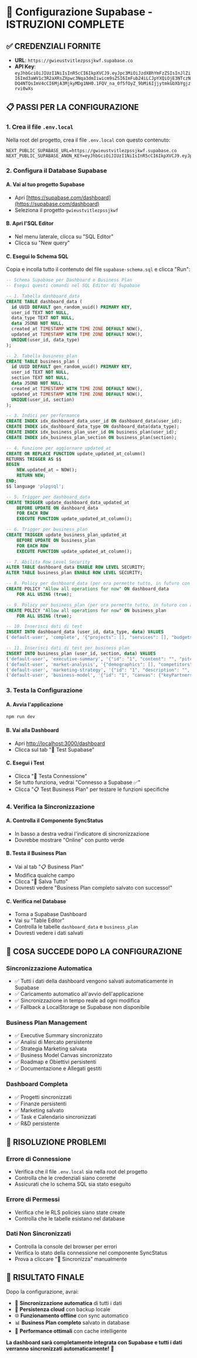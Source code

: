 # 🚀 Configurazione Supabase - ISTRUZIONI COMPLETE

## ✅ **CREDENZIALI FORNITE**
- **URL**: `https://gwieustvitlezpssjkwf.supabase.co`
- **API Key**: `eyJhbGciOiJIUzI1NiIsInR5cCI6IkpXVCJ9.eyJpc3MiOiJzdXBhYmFzZSIsInJlZiI6Imd3aWV1c3R2aXRsZXpwc3Nqa3dmIiwicm9sZSI6ImFub24iLCJpYXQiOjE3NTczNDQ4NTQsImV4cCI6MjA3MjkyMDg1NH0.1FQV_na_0f5fOyZ_9bMi6IjjytmkGbXbYgjzrvi0wXs`

## 📋 **PASSI PER LA CONFIGURAZIONE**

### 1. **Crea il file `.env.local`**
Nella root del progetto, crea il file `.env.local` con questo contenuto:

```env
NEXT_PUBLIC_SUPABASE_URL=https://gwieustvitlezpssjkwf.supabase.co
NEXT_PUBLIC_SUPABASE_ANON_KEY=eyJhbGciOiJIUzI1NiIsInR5cCI6IkpXVCJ9.eyJpc3MiOiJzdXBhYmFzZSIsInJlZiI6Imd3aWV1c3R2aXRsZXpwc3Nqa3dmIiwicm9sZSI6ImFub24iLCJpYXQiOjE3NTczNDQ4NTQsImV4cCI6MjA3MjkyMDg1NH0.1FQV_na_0f5fOyZ_9bMi6IjjytmkGbXbYgjzrvi0wXs
```

### 2. **Configura il Database Supabase**

#### A. Vai al tuo progetto Supabase
- Apri [https://supabase.com/dashboard](https://supabase.com/dashboard)
- Seleziona il progetto `gwieustvitlezpssjkwf`

#### B. Apri l'SQL Editor
- Nel menu laterale, clicca su "SQL Editor"
- Clicca su "New query"

#### C. Esegui lo Schema SQL
Copia e incolla tutto il contenuto del file `supabase-schema.sql` e clicca "Run":

```sql
-- Schema Supabase per Dashboard e Business Plan
-- Esegui questi comandi nel SQL Editor di Supabase

-- 1. Tabella dashboard_data
CREATE TABLE dashboard_data (
  id UUID DEFAULT gen_random_uuid() PRIMARY KEY,
  user_id TEXT NOT NULL,
  data_type TEXT NOT NULL,
  data JSONB NOT NULL,
  created_at TIMESTAMP WITH TIME ZONE DEFAULT NOW(),
  updated_at TIMESTAMP WITH TIME ZONE DEFAULT NOW(),
  UNIQUE(user_id, data_type)
);

-- 2. Tabella business_plan
CREATE TABLE business_plan (
  id UUID DEFAULT gen_random_uuid() PRIMARY KEY,
  user_id TEXT NOT NULL,
  section TEXT NOT NULL,
  data JSONB NOT NULL,
  created_at TIMESTAMP WITH TIME ZONE DEFAULT NOW(),
  updated_at TIMESTAMP WITH TIME ZONE DEFAULT NOW(),
  UNIQUE(user_id, section)
);

-- 3. Indici per performance
CREATE INDEX idx_dashboard_data_user_id ON dashboard_data(user_id);
CREATE INDEX idx_dashboard_data_type ON dashboard_data(data_type);
CREATE INDEX idx_business_plan_user_id ON business_plan(user_id);
CREATE INDEX idx_business_plan_section ON business_plan(section);

-- 4. Funzione per aggiornare updated_at
CREATE OR REPLACE FUNCTION update_updated_at_column()
RETURNS TRIGGER AS $$
BEGIN
    NEW.updated_at = NOW();
    RETURN NEW;
END;
$$ language 'plpgsql';

-- 5. Trigger per dashboard_data
CREATE TRIGGER update_dashboard_data_updated_at 
    BEFORE UPDATE ON dashboard_data 
    FOR EACH ROW 
    EXECUTE FUNCTION update_updated_at_column();

-- 6. Trigger per business_plan
CREATE TRIGGER update_business_plan_updated_at 
    BEFORE UPDATE ON business_plan 
    FOR EACH ROW 
    EXECUTE FUNCTION update_updated_at_column();

-- 7. Abilita Row Level Security
ALTER TABLE dashboard_data ENABLE ROW LEVEL SECURITY;
ALTER TABLE business_plan ENABLE ROW LEVEL SECURITY;

-- 8. Policy per dashboard_data (per ora permette tutto, in futuro con auth)
CREATE POLICY "Allow all operations for now" ON dashboard_data
    FOR ALL USING (true);

-- 9. Policy per business_plan (per ora permette tutto, in futuro con auth)
CREATE POLICY "Allow all operations for now" ON business_plan
    FOR ALL USING (true);

-- 10. Inserisci dati di test
INSERT INTO dashboard_data (user_id, data_type, data) VALUES 
('default-user', 'complete', '{"projects": [], "services": [], "budgets": [], "investments": [], "rdProjects": [], "campaigns": [], "leads": [], "tasks": [], "appointments": [], "weeklyPlans": [], "timeEntries": [], "websiteAnalytics": [], "conversions": [], "shopOrders": [], "contactRequests": []}');

-- 11. Inserisci dati di test per business plan
INSERT INTO business_plan (user_id, section, data) VALUES 
('default-user', 'executive-summary', '{"id": "1", "content": "", "pitch": "", "documents": []}'),
('default-user', 'market-analysis', '{"demographics": [], "competitors": [], "swot": {"strengths": [], "weaknesses": [], "opportunities": [], "threats": []}}'),
('default-user', 'marketing-strategy', '{"id": "1", "description": "", "timeline": [], "customerJourney": ""}'),
('default-user', 'business-model', '{"id": "1", "canvas": {"keyPartners": [], "keyActivities": [], "valuePropositions": [], "customerRelationships": [], "customerSegments": [], "keyResources": [], "channels": [], "costStructure": [], "revenueStreams": []}}');
```

### 3. **Testa la Configurazione**

#### A. Avvia l'applicazione
```bash
npm run dev
```

#### B. Vai alla Dashboard
- Apri [http://localhost:3000/dashboard](http://localhost:3000/dashboard)
- Clicca sul tab "🧪 Test Supabase"

#### C. Esegui i Test
- Clicca "🔄 Testa Connessione"
- Se tutto funziona, vedrai "Connesso a Supabase ✅"
- Clicca "📋 Test Business Plan" per testare le funzioni specifiche

### 4. **Verifica la Sincronizzazione**

#### A. Controlla il Componente SyncStatus
- In basso a destra vedrai l'indicatore di sincronizzazione
- Dovrebbe mostrare "Online" con punto verde

#### B. Testa il Business Plan
- Vai al tab "📋 Business Plan"
- Modifica qualche campo
- Clicca "💾 Salva Tutto"
- Dovresti vedere "Business Plan completo salvato con successo!"

#### C. Verifica nel Database
- Torna a Supabase Dashboard
- Vai su "Table Editor"
- Controlla le tabelle `dashboard_data` e `business_plan`
- Dovresti vedere i dati salvati

## 🎯 **COSA SUCCEDE DOPO LA CONFIGURAZIONE**

### **Sincronizzazione Automatica**
- ✅ Tutti i dati della dashboard vengono salvati automaticamente in Supabase
- ✅ Caricamento automatico all'avvio dell'applicazione
- ✅ Sincronizzazione in tempo reale ad ogni modifica
- ✅ Fallback a LocalStorage se Supabase non disponibile

### **Business Plan Management**
- ✅ Executive Summary sincronizzato
- ✅ Analisi di Mercato persistente
- ✅ Strategia Marketing salvata
- ✅ Business Model Canvas sincronizzato
- ✅ Roadmap e Obiettivi persistenti
- ✅ Documentazione e Allegati gestiti

### **Dashboard Completa**
- ✅ Progetti sincronizzati
- ✅ Finanze persistenti
- ✅ Marketing salvato
- ✅ Task e Calendario sincronizzati
- ✅ R&D persistente

## 🚨 **RISOLUZIONE PROBLEMI**

### **Errore di Connessione**
- Verifica che il file `.env.local` sia nella root del progetto
- Controlla che le credenziali siano corrette
- Assicurati che lo schema SQL sia stato eseguito

### **Errore di Permessi**
- Verifica che le RLS policies siano state create
- Controlla che le tabelle esistano nel database

### **Dati Non Sincronizzati**
- Controlla la console del browser per errori
- Verifica lo stato della connessione nel componente SyncStatus
- Prova a cliccare "🔄 Sincronizza" manualmente

## 🎉 **RISULTATO FINALE**

Dopo la configurazione, avrai:

- 🔄 **Sincronizzazione automatica** di tutti i dati
- 💾 **Persistenza cloud** con backup locale
- 🌐 **Funzionamento offline** con sync automatico
- 📊 **Business Plan completo** salvato in database
- 🚀 **Performance ottimali** con cache intelligente

**La dashboard sarà completamente integrata con Supabase e tutti i dati verranno sincronizzati automaticamente!** 🎯
